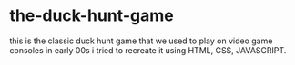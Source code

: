 # the-duck-hunt-game
this is the classic duck hunt game that we used to play on video game consoles in early 00s 
i tried to recreate it using HTML, CSS, JAVASCRIPT.
